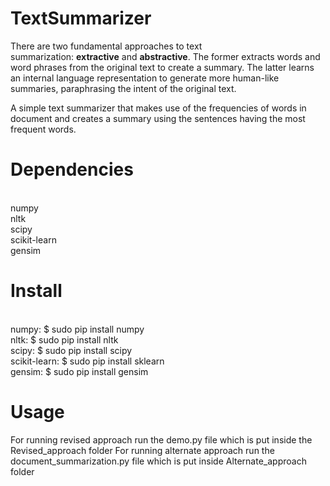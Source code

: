 # TextSummarizer
There are two fundamental approaches to text summarization: __extractive__ and __abstractive__. 
The former extracts words and word phrases from the original text to create a summary. The latter learns an internal language representation to generate more human-like summaries, paraphrasing the intent of the original text. 

A simple text summarizer that makes use of the frequencies of words in document and creates a summary using the sentences having the most frequent words.

# Dependencies
<br>numpy
<br>nltk
<br>scipy
<br>scikit-learn
<br>gensim

# Install
<br>numpy:        $ sudo pip install numpy
<br>nltk:         $ sudo pip install nltk
<br>scipy:        $ sudo pip install scipy
<br>scikit-learn: $ sudo pip install sklearn
<br>gensim:       $ sudo pip install gensim

# Usage
For running revised approach run the demo.py file which is put inside the Revised_approach folder
For running alternate approach run the document_summarization.py file which is put inside Alternate_approach folder

